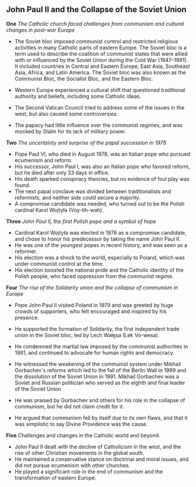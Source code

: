## John Paul II and the Collapse of the Soviet Union

**One** _The Catholic church faced challenges from communism and cultural changes in post-war Europe_

- The Soviet bloc imposed communist control and restricted religious activities in many Catholic parts of eastern Europe.
  The Soviet bloc is a term used to describe the coalition of communist states that were allied with or influenced by the Soviet Union during the Cold War (1947–1991). It included countries in Central and Eastern Europe, East Asia, Southeast Asia, Africa, and Latin America. The Soviet bloc was also known as the Communist Bloc, the Socialist Bloc, and the Eastern Bloc.

- Western Europe experienced a cultural shift that questioned traditional authority and beliefs, including some Catholic ideas.
- The Second Vatican Council tried to address some of the issues in the west, but also caused some controversies.
- The papacy had little influence over the communist regimes, and was mocked by Stalin for its lack of military power.

**Two** _The uncertainty and surprise of the papal succession in 1978_

- Pope Paul VI, who died in August 1978, was an Italian pope who pursued ecumenism and reform.
- His successor, John Paul I, was also an Italian pope who favored reform, but he died after only 33 days in office.
- His death sparked conspiracy theories, but no evidence of foul play was found.
- The next papal conclave was divided between traditionalists and reformists, and neither side could secure a majority.
- A compromise candidate was needed, who turned out to be the Polish cardinal Karol Wojtyła (Voy-tih-wah).

**Three** _John Paul II, the first Polish pope and a symbol of hope_

- Cardinal Karol Wojtyła was elected in 1978 as a compromise candidate, and chose to honor his predecessor by taking the name John Paul II.
- He was one of the youngest popes in recent history, and was seen as a reformer.
- His election was a shock to the world, especially to Poland, which was under communist control at the time.
- His election boosted the national pride and the Catholic identity of the Polish people, who faced oppression from the communist regime.

**Four** _The rise of the Solidarity union and the collapse of communism in Europe_

- Pope John Paul II visited Poland in 1979 and was greeted by huge crowds of supporters, who felt encouraged and inspired by his presence.
- He supported the formation of Solidarity, the first independent trade union in the Soviet bloc, led by Lech Wałęsa (Lek Vo-wesa).
- He condemned the martial law imposed by the communist authorities in 1981, and continued to advocate for human rights and democracy.
- He witnessed the weakening of the communist system under Mikhail Gorbachev's reforms which led to the fall of the Berlin Wall in 1989 and the dissolution of the Soviet Union in 1991. Mikhail Gorbachev was a Soviet and Russian politician who served as the eighth and final leader of the Soviet Union

- He was praised by Gorbachev and others for his role in the collapse of communism, but he did not claim credit for it.
- He argued that communism fell by itself due to its own flaws, and that it was simplistic to say Divine Providence was the cause.

**Five** Challenges and changes in the Catholic world and beyond.

- John Paul II dealt with the decline of Catholicism in the west, and the rise of other Christian movements in the global south.
- He maintained a conservative stance on doctrinal and moral issues, and did not pursue ecumenism with other churches.
- He played a significant role in the end of communism and the transformation of eastern Europe.
